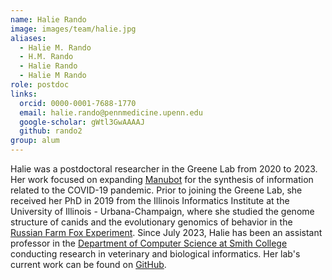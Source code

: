```yaml
---
name: Halie Rando
image: images/team/halie.jpg
aliases:
  - Halie M. Rando
  - H.M. Rando
  - Halie Rando
  - Halie M Rando
role: postdoc
links:
  orcid: 0000-0001-7688-1770
  email: halie.rando@pennmedicine.upenn.edu
  google-scholar: gWtl3GwAAAAJ
  github: rando2
group: alum
---
```


Halie was a postdoctoral researcher in the Greene Lab from 2020 to 2023.
Her work focused on expanding [Manubot](https://www.github.com/manubot) for the synthesis of information related to the COVID-19 pandemic.
Prior to joining the Greene Lab, she received her PhD in 2019 from the Illinois Informatics Institute at the University of Illinois - Urbana-Champaign, where she studied the genome structure of canids and the evolutionary genomics of behavior in the [Russian Farm Fox Experiment](https://publish.illinois.edu/kukekova-lab/foxes/).
Since July 2023, Halie has been an assistant professor in the [Department of Computer Science at Smith College](https://www.smith.edu/academics/computer-science) conducting research in veterinary and biological informatics.
Her lab's current work can be found on [GitHub](https://github.com/vbilsmith).
